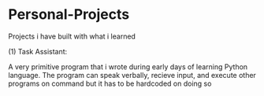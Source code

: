 # Personal-Projects
Projects i have built with what i learned

(1) Task Assistant:

A very primitive program that i wrote during early days of learning Python language. The program can speak verbally, recieve input, and execute other programs on command but it has to be hardcoded on doing so
